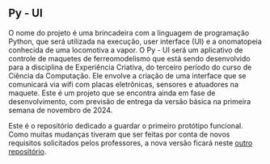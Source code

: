 ## Py - UI

O nome do projeto é uma brincadeira com a linguagem de programação Python, que será utilizada na execução, user interface (UI) e a onomatopeia conhecida de uma locomotiva a vapor. O Py - UI será um aplicativo de controle de maquetes de ferreomodelismo que está sendo desenvolvido para a disciplina de Experiência Criativa, do terceiro período do curso de Ciência da Computação. Ele envolve a criação de uma interface que se comunicará via wifi com placas eletrônicas, sensores e atuadores na maquete. 
Este é um projeto que se encontra ainda em fase de desenvolvimento, com previsão de entrega da versão básica na primeira semana de novembro de 2024.

Este é o repositório dedicado a guardar o primeiro protótipo funcional. Como muitas mudanças tiveram que ser feitas por conta de novos requisitos solicitados pelos professores, a nova versão ficará neste [outro repositório](https://github.com/gustacamara/py-ui).
